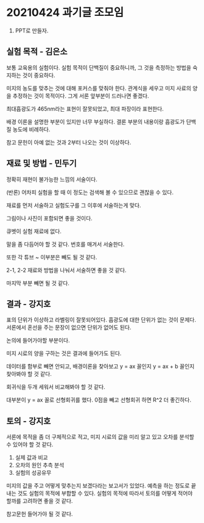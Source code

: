 # 20210424 과기글 조모임

1. PPT로 만들자. 

## 실험 목적 - 김은소
 
보통 교육용의 실험이다. 실험 목적이 단백질이 중요하니까, 
그 것을 측정하는 방법을 숙지하는 것이 중요하다.

미지의 농도를 맞추는 것에 대해 포커스를 맞춰야 한다. 관계식을 
세우고 미지 사료의 양을 추정하는 것이 목적이다. 그게 서론 앞부분이 
드러나면 좋겠다.

최대흡광도가 465nm라는 표현이 잘못되었고, 최대 파장이라 표현한다.

배경 이론을 설명한 부분이 있지만 너무 부실하다. 결론 부분의 내용이랑
흡광도가 단백질 농도에 비례하다. 

참고 문헌이 아예 없는 것과 2부터 나오는 것이 이상하다.

## 재료 및 방법 - 민두기

정확히 재현이 불가능한 느낌의 서술이다.

(반론) 어차피 실험을 할 때 이 정도는 검색해 볼 수 있으므로 괜찮을 수 있다.

재료를 먼저 서술하고 실험도구를 그 이후에 서술하는게 맞다.

그림이나 사진이 포함되면 좋을 것이다. 

큐벳이 실험 재료에 없다.

말을 좀 다듬어야 할 것 같다. 번호를 매겨서 서술한다.

또한 각 튜브 ~ 이부분은 빼도 될 것 같다.

2-1, 2-2 재료와 방법을 나눠서 서술하면 좋을 것 같다.

마지막 부분 빼면 될 것 같다.

## 결과 - 강지호

표의 단위가 이상하고 라벨링이 잘못되어있다. 흡광도에 대한 단위가 없는 것이 
문제다. 서론에서 혼선을 주는 문장이 없으면 단위가 없어도 된다.

논의에 들어가야할 부분이다.

미지 시료의 양을 구하는 것은 결과에 들어가도 된다.

데이터를 함부로 빼면 안되고, 배경이론을 찾아보고 y = ax 꼴인지 y = ax + b 꼴인지
찾아봐야 할 것 같다.

회귀식을 두개 세워서 비교해봐야 할 것 같다. 

대부분이 y = ax 꼴로 선형회귀를 했다. 0점을 빼고 선형회귀 하면 R^2 더 좋긴하다.

## 토의 - 강지호

서론에 목적을 좀 더 구체적으로 적고, 미지 시료의 값을 미리 알고 있고 오차를 
분석할 수 있어야 할 것 같다.

1. 실제 값과 비교
2. 오차의 원인 추측 분석
3. 실험의 성공유무

미지의 값을 주고 어떻게 맞추는지 보겠다라는 보고서가 있었다. 예측을 하는 정도로
끝내는 것도 실험의 목적에 부합할 수 있다. 실험의 목적에 따라서 토의를 어떻게
적어야 할까를 고려하면 좋을 것 같다.

참고문헌 들어가야 될 것 같다.
